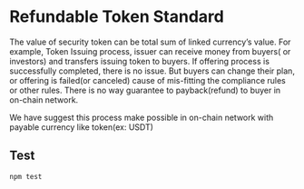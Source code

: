 # Refundable Token Standard

The value of security token can be total sum of linked currency’s value. For example, Token Issuing  process, issuer can receive money from  buyers( or investors) and transfers issuing token to buyers. If offering process is successfully completed, there is no issue. But buyers can change their plan, or offering is failed(or canceled) cause of mis-fitting the compliance rules or other rules. There is no way guarantee to payback(refund) to buyer in on-chain network.

We have suggest this process make possible in on-chain network with payable currency like token(ex: USDT)


## Test
```
npm test
```
